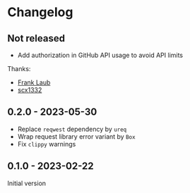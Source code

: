 # Changelog

## Not released

- Add authorization in GitHub API usage to avoid API limits

Thanks:
- [Frank Laub](https://github.com/flaub)
- [scx1332](https://github.com/scx1332)

## 0.2.0 - 2023-05-30

- Replace `reqwest` dependency by `ureq`
- Wrap request library error variant by `Box`
- Fix `clippy` warnings

## 0.1.0 - 2023-02-22

Initial version